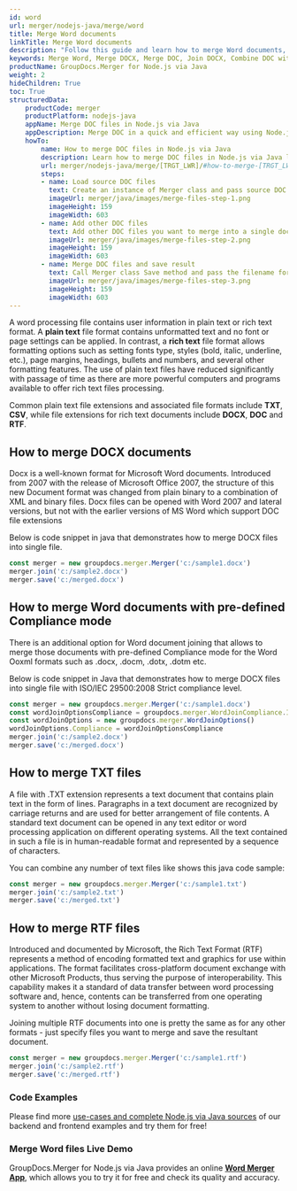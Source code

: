 ```yaml
---
id: word
url: merger/nodejs-java/merge/word
title: Merge Word documents
linkTitle: Merge Word documents
description: "Follow this guide and learn how to merge Word documents, combine several DOCX or DOC files into one using GroupDocs.Merger for Node.js via Java."
keywords: Merge Word, Merge DOCX, Merge DOC, Join DOCX, Combine DOC with GroupDocs.Merger for Node.js via Java
productName: GroupDocs.Merger for Node.js via Java
weight: 2
hideChildren: True
toc: True
structuredData:
    productCode: merger
    productPlatform: nodejs-java
    appName: Merge DOC files in Node.js via Java
    appDescription: Merge DOC in a quick and efficient way using Node.js via Java language and GroupDocs.Merger for .NET API, without the use of any third-party software like Microsoft or Open Office.
    howTo:
        name: How to merge DOC files in Node.js via Java 
        description: Learn how to merge DOC files in Node.js via Java language and GroupDocs.Merger for .NET API, without the use of any third-party software like Microsoft or Open Office.
        url: merger/nodejs-java/merge/[TRGT_LWR]/#how-to-merge-[TRGT_LWR]-files-in-java
        steps:
        - name: Load source DOC files 
          text: Create an instance of Merger class and pass source DOC file path as a constructor parameter. You may specify absolute or relative file path as per your requirements. 
          imageUrl: merger/java/images/merge-files-step-1.png
          imageHeight: 159
          imageWidth: 603
        - name: Add other DOC files
          text: Add other DOC files you want to merge into a single document with Join method of Merger class.
          imageUrl: merger/java/images/merge-files-step-2.png
          imageHeight: 159
          imageWidth: 603
        - name: Merge DOC files and save result 
          text: Call Merger class Save method and pass the filename for the resultant DOC file as parameter.
          imageUrl: merger/java/images/merge-files-step-3.png
          imageHeight: 159
          imageWidth: 603
---
```


A word processing file contains user information in plain text or rich text format. A **plain text** file format contains unformatted text and no font or page settings can be applied. In contrast, a **rich text** file format allows formatting options such as setting fonts type, styles (bold, italic, underline, etc.), page margins, headings, bullets and numbers, and several other formatting features. The use of plain text files have reduced significantly with passage of time as there are more powerful computers and programs available to offer rich text files processing.

Common plain text file extensions and associated file formats include **TXT**, **CSV**, while file extensions for rich text documents include **DOCX**, **DOC** and **RTF**.
  
## How to merge DOCX documents

Docx is a well-known format for Microsoft Word documents. Introduced from 2007 with the release of Microsoft Office 2007, the structure of this new Document format was changed from plain binary to a combination of XML and binary files. Docx files can be opened with Word 2007 and lateral versions, but not with the earlier versions of MS Word which support DOC file extensions

Below is code snippet in java that demonstrates how to merge DOCX files into single file.

```js
const merger = new groupdocs.merger.Merger('c:/sample1.docx')
merger.join('c:/sample2.docx')
merger.save('c:/merged.docx')
```

## How to merge Word documents with pre-defined Compliance mode

There is an additional option for Word document joining that allows to merge those documents with pre-defined Compliance mode for the Word Ooxml formats such as .docx, .docm, .dotx, .dotm etc.

Below is code snippet in Java that demonstrates how to merge DOCX files into single file with ISO/IEC 29500:2008 Strict compliance level.

```js
const merger = new groupdocs.merger.Merger('c:/sample1.docx')
const wordJoinOptionsCompliance = groupdocs.merger.WordJoinCompliance.Iso29500_2008_Strict
const wordJoinOptions = new groupdocs.merger.WordJoinOptions()
wordJoinOptions.Compliance = wordJoinOptionsCompliance
merger.join('c:/sample2.docx')
merger.save('c:/merged.docx')
```

## How to merge TXT files

A file with .TXT extension represents a text document that contains plain text in the form of lines. Paragraphs in a text document are recognized by carriage returns and are used for better arrangement of file contents. A standard text document can be opened in any text editor or word processing application on different operating systems. All the text contained in such a file is in human-readable format and represented by a sequence of characters.

You can combine any number of text files like shows this java code sample:

```js
const merger = new groupdocs.merger.Merger('c:/sample1.txt')
merger.join('c:/sample2.txt')
merger.save('c:/merged.txt')
```

## How to merge RTF files

Introduced and documented by Microsoft, the Rich Text Format (RTF) represents a method of encoding formatted text and graphics for use within applications. The format facilitates cross-platform document exchange with other Microsoft Products, thus serving the purpose of interoperability. This capability makes it a standard of data transfer between word processing software and, hence, contents can be transferred from one operating system to another without losing document formatting.

Joining multiple RTF documents into one is pretty the same as for any other formats - just specify files you want to merge and save the resultant document.

```js
const merger = new groupdocs.merger.Merger('c:/sample1.rtf')
merger.join('c:/sample2.rtf')
merger.save('c:/merged.rtf')
```

### Code Examples

Please find more [use-cases and complete Node.js via Java sources](https://docs.groupdocs.com/merger/nodejs-java/showcases/) of our backend and frontend examples and try them for free!

### Merge Word files Live Demo

GroupDocs.Merger for Node.js via Java provides an online [**Word Merger App**](https://products.groupdocs.app/merger/word), which allows you to try it for free and check its quality and accuracy.